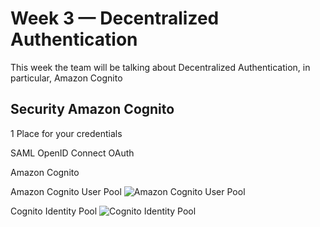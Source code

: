 # Week 3 — Decentralized Authentication

This week the team will be talking about Decentralized Authentication, in particular, Amazon Cognito

## Security Amazon Cognito

 1 Place for your credentials
 
 SAML
 OpenID Connect
 OAuth

 Amazon Cognito


 Amazon Cognito User Pool
 ![Amazon Cognito User Pool](https://td-mainsite-cdn.tutorialsdojo.com/wp-content/uploads/2020/05/Cognito-User-Pool-for-Authentication.png)

 Cognito Identity Pool
  ![Cognito Identity Pool](https://td-mainsite-cdn.tutorialsdojo.com/wp-content/uploads/2020/05/Cognito-Identity-Pools-Federated-Identities.png)





